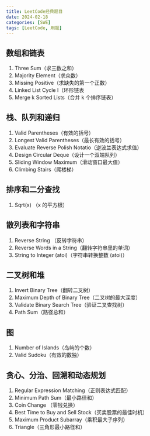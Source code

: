 ```yaml
---
title: LeetCode经典题目
date: 2024-02-18
categories: [SWE]
tags: [LeetCode, 刷题]
---
```


## 数组和链表
1. Three Sum（求三数之和）
2. Majority Element（求众数）
3. Missing Positive（求缺失的第一个正数）
4. Linked List Cycle I（环形链表
5. Merge k Sorted Lists（合并 k 个排序链表）

## 栈、队列和递归
1. Valid Parentheses（有效的括号）
2. Longest Valid Parentheses（最长有效的括号）
3. Evaluate Reverse Polish Notatio（逆波兰表达式求值）
4. Design Circular Deque（设计一个双端队列）
5. Sliding Window Maximum（滑动窗口最大值）
6. Climbing Stairs（爬楼梯）

## 排序和二分查找
1. Sqrt(x) （x 的平方根）

## 散列表和字符串
1. Reverse String （反转字符串）
2. Reverse Words in a String（翻转字符串里的单词）
3. String to Integer (atoi)（字符串转换整数 (atoi)）

## 二叉树和堆
1. Invert Binary Tree（翻转二叉树）
2. Maximum Depth of Binary Tree（二叉树的最大深度）
3. Validate Binary Search Tree（验证二叉查找树）
4. Path Sum（路径总和）

## 图
1. Number of Islands（岛屿的个数）
2. Valid Sudoku（有效的数独）

## 贪心、分治、回溯和动态规划
1. Regular Expression Matching（正则表达式匹配）
2. Minimum Path Sum（最小路径和）
3. Coin Change （零钱兑换）
4. Best Time to Buy and Sell Stock（买卖股票的最佳时机）
5. Maximum Product Subarray（乘积最大子序列）
6. Triangle（三角形最小路径和）